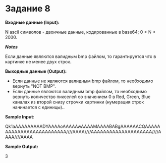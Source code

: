 # Задание 8

**Входные данные (Input):** 

N ascii символов - двоичные данные, кодированные в base64; 0 < N < 2000.

_**Notes**_

Если данные являются валидным bmp файлом, то гарантируется что в картинке не менее двух строк.

**Выходные данные (Output):** 
* Если данные не являются валидным bmp файлом, то необходимо вернуть "NOT BMP".
* Если данные являются валидным bmp файлом, то необходимо вернуть количество пикселей со значением 0 в Red, Green, Blue каналах из второй снизу строчки картинки (нумерация строк начинается с единицы)..

**Sample Input:**

Qk1aAAAAAAAAADYAAAAoAAAAAwAAAAMAAAABABgAAAAAACQAAAAAAAAAAAAAAAAAAAAAAAAA////AAAA////AAAAAAAAAAAAAAAAAAAA////AAAA////AAAA

**Sample Output:**

​​​​​​​3
